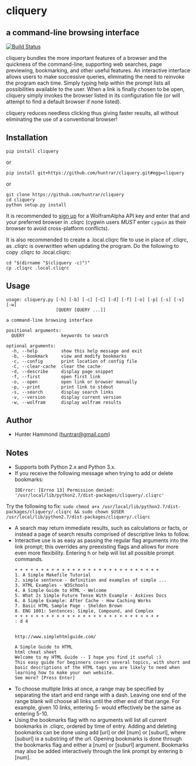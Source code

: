 # cliquery

## a command-line browsing interface
[![Build Status](https://travis-ci.org/huntrar/cliquery.svg?branch=master)](https://travis-ci.org/huntrar/cliquery)

cliquery bundles the more important features of a browser and the quickness of the command-line, supporting web searches, page previewing, bookmarking, and other useful features. An interactive interface allows users to make successive queries, eliminating the need to reinvoke the program each time. Simply typing help within the prompt lists all possibilities available to the user. When a link is finally chosen to be open, cliquery simply invokes the browser listed in its configuration file (or will attempt to find a default browser if none listed).

cliquery reduces needless clicking thus giving faster results, all without eliminating the use of a conventional browser!

## Installation
    pip install cliquery

or

    pip install git+https://github.com/huntrar/cliquery.git#egg=cliquery

or

    git clone https://github.com/huntrar/cliquery
    cd cliquery
    python setup.py install

It is recommended to [sign up](https://developer.wolframalpha.com/portal/apisignup.html) for a WolframAlpha API key and enter that and your preferred browser in .cliqrc (cygwin users *MUST* enter `cygwin` as their browser to avoid cross-platform conflicts).

It is also recommended to create a .local.cliqrc file to use in place of .cliqrc, as .cliqrc is overwritten when updating the program. Do the following to copy .cliqrc to .local.cliqrc:

    cd "$(dirname "$(cliquery -c)")"
    cp .cliqrc .local.cliqrc

## Usage
    usage: cliquery.py [-h] [-b] [-c] [-C] [-d] [-f] [-o] [-p] [-s] [-v] [-w]
                       [QUERY [QUERY ...]]
    
    a command-line browsing interface
    
    positional arguments:
      QUERY              keywords to search
    
    optional arguments:
      -h, --help         show this help message and exit
      -b, --bookmark     view and modify bookmarks
      -c, --config       print location of config file
      -C, --clear-cache  clear the cache
      -d, --describe     display page snippet
      -f, --first        open first link
      -o, --open         open link or browser manually
      -p, --print        print link to stdout
      -s, --search       display search links
      -v, --version      display current version
      -w, --wolfram      display wolfram results

## Author
* Hunter Hammond (huntrar@gmail.com)

## Notes
* Supports both Python 2.x and Python 3.x.
* If you receive the following message when trying to add or delete bookmarks:
    ```
    IOError: [Errno 13] Permission denied: '/usr/local/lib/python2.7/dist-packages/cliquery/.cliqrc'
    ```
Try the following to fix:
    ```
    sudo chmod a+x /usr/local/lib/python2.7/dist-packages/cliquery/.cliqrc && sudo chown $USER /usr/local/lib/python2.7/dist-packages/cliquery/.cliqrc
    ```
* A search may return immediate results, such as calculations or facts, or instead a page of search results comprised of descriptive links to follow.
* Interactive use is as easy as passing the regular flag arguments into the link prompt; this overrides any preexisting flags and allows for more even more flexibility. Entering h or help will list all possible prompt commands.
    ```
    + + + + + + + + + + + + + + + + + + + + + + + + + + + +
    1. A Simple Makefile Tutorial
    2. simple sentence - definition and examples of simple ...
    3. HTML Examples - W3Schools
    4. A Simple Guide to HTML - Welcome
    5. What Is Simple Future Tense With Example - Askives Docs
    6. A Simple Example: After Cache - How Caching Works
    7. Basic HTML Sample Page - Sheldon Brown
    8. ENG 1001: Sentences: Simple, Compound, and Complex
    + + + + + + + + + + + + + + + + + + + + + + + + + + + +
    : d 4


    http://www.simplehtmlguide.com/

    A Simple Guide to HTML
    html cheat sheet
    Welcome to my HTML Guide -- I hope you find it useful :)
    This easy guide for beginners covers several topics, with short and basic descriptions of the HTML tags you are likely to need when learning how to make your own website.
    See more? [Press Enter] 
    ```
* To choose multiple links at once, a range may be specified by separating the start and end range with a dash. Leaving one end of the range blank will choose all links until the other end of that range. For example, given 10 links, entering 5- would effectively be the same as entering 5-10.
* Using the bookmarks flag with no arguments will list all current bookmarks in .cliqrc, ordered by time of entry. Adding and deleting bookmarks can be done using add [url] or del [num] or [suburl], where [suburl] is a substring of the url. Opening bookmarks is done through the bookmarks flag and either a [num] or [suburl] argument. Bookmarks may also be added interactively through the link prompt by entering b [num].
